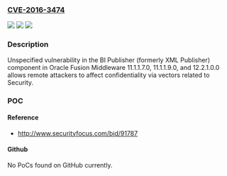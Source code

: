### [CVE-2016-3474](https://cve.mitre.org/cgi-bin/cvename.cgi?name=CVE-2016-3474)
![](https://img.shields.io/static/v1?label=Product&message=n%2Fa&color=blue)
![](https://img.shields.io/static/v1?label=Version&message=n%2Fa&color=blue)
![](https://img.shields.io/static/v1?label=Vulnerability&message=n%2Fa&color=brighgreen)

### Description

Unspecified vulnerability in the BI Publisher (formerly XML Publisher) component in Oracle Fusion Middleware 11.1.1.7.0, 11.1.1.9.0, and 12.2.1.0.0 allows remote attackers to affect confidentiality via vectors related to Security.

### POC

#### Reference
- http://www.securityfocus.com/bid/91787

#### Github
No PoCs found on GitHub currently.

